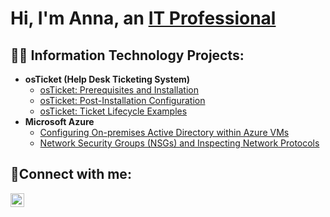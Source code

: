 <h1>Hi, I'm Anna, an <a href="https://linkedin.com/in/annadotconnor">IT Professional</a></h1>

<h2>👨‍💻 Information Technology Projects:</h2>

- <b>osTicket (Help Desk Ticketing System)</b>
  - [osTicket: Prerequisites and Installation](https://github.com/annadotconnor/osticket-prereqs)
  - [osTicket: Post-Installation Configuration](https://github.com/annadotconnor/post-install-config)
  - [osTicket: Ticket Lifecycle Examples](https://github.com/annadotconnor/ticket-lifecycle)
- <b>Microsoft Azure</b>
  - [Configuring On-premises Active Directory within Azure VMs](https://github.com/annadotconnor/configure-ad)
  - [Network Security Groups (NSGs) and Inspecting Network Protocols](https://github.com/annadotconnor/azure-network-protocols)

<h2>🤳Connect with me:</h2>


[<img align="left" alt="Josh | LinkedIn" width="22px" src="https://cdn.jsdelivr.net/npm/simple-icons@v3/icons/linkedin.svg" />][linkedin]



[linkedin]: https://linkedin.com/in/annadotconnor
